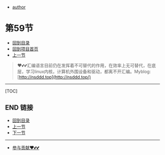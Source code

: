 + [author](https://github.com/3293172751)
# 第59节
+ [回到目录](../README.md)
+ [回到项目首页](../../README.md)
+ [上一节](58.md)
> ❤️💕💕汇编语言目前仍在发挥着不可替代的作用，在效率上无可替代，在底层，学习linux内核，计算机外围设备和驱动，都离不开汇编。Myblog:[http://nsddd.top](http://nsddd.top/)
---
[TOC]





## END 链接
+ [回到目录](../README.md)
+ [上一节](58.md)
+ [下一节](60.md)
---
+ [参与贡献❤️💕💕](https://github.com/3293172751/Block_Chain/blob/master/Git/git-contributor.md)